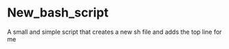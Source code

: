 # New_bash_script
A small and simple script that creates a new sh file and adds the top line for me

